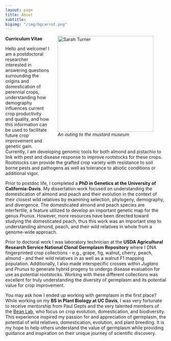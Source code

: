 ```yaml
---
layout: page
title: About
subtitle:
bigimg: "/img/bgcarrot.png"
---
```

<figure>
<div style="float: right; padding-left: 25px; padding-bottom: 25px">
	<img src="/img/mustard.png" width="300" alt="Sarah Turner">
	<figcaption><i>An outing to the mustard museum</i></figcaption>
</div>
</figure>

<a href="/docs/Velasco_CV.pdf" target="_blank"><i class="fa fa-file-text fa-lg"></i></a> **Curriculum Vitae**

Hello and welcome! I am a postdoctoral researcher interested in answering questions surrounding the origins and domestication of perennial crops, understanding how demography influences current crop productivity and quality, and how this information can be used to facilitate future crop improvement and genetic gain. Currently, I am developing genomic tools for both almond and pistachio to link with pest and disease response to improve rootstocks for these crops. Rootstocks can provide the grafted crop variety with resistance to soil borne pests and pathogens as well as tolerance to abiotic conditions or additional vigor.

Prior to postdoc life, I completed a **PhD in Genetics at the University of California-Davis**. My dissertation work focused on understanding the domestication of almond and peach and their evolution in the context of their closest wild relatives by examining selection, phylogeny, demography, and divergence. The domesticated almond and peach species are interfertile, a feature utilized to develop an important genetic map for the genus _Prunus_. However, more resources have been directed toward studying the domesticated peach, thus this work was an important step to understanding almond, peach, and their wild relatives in whole from a genome-wide approach.

Prior to doctoral work I was laboratory technician at the **USDA Agricultural Research Service National Clonal Germplasm Repository** where I DNA fingerprinted crop collections - e.g., grape, fig, walnut, cherry, peach, almond - and their wild relatives in as well as a walnut F1 mapping population. Additionally, I also made interspecific crosses within _Juglans_ and _Prunus_ to generate hybrid progeny to undergo disease evaluation for use as potential rootstocks. Working with these different collections was excellent for truly understanding the diversity of germplasm and its potential value for crop improvement.

You may ask how I ended up working with germplasm in the first place? While working on my **BS in Plant Biology at UC Davis**, I was very fortunate to receive mentorship from Paul Gepts and the very talented members of the [Bean Lab](https://psfaculty.plantsciences.ucdavis.edu/gepts/geptslab.htm), who focus on crop evolution, domestication, and biodiversity. This experience inspired my passion for and appreciation of germplasm, the potential of wild relatives, domestication, evolution, and plant breeding. It is my hope to help others understand the value of germplasm while providing guidance and inspiration on their unique journey of scientific discovery.
